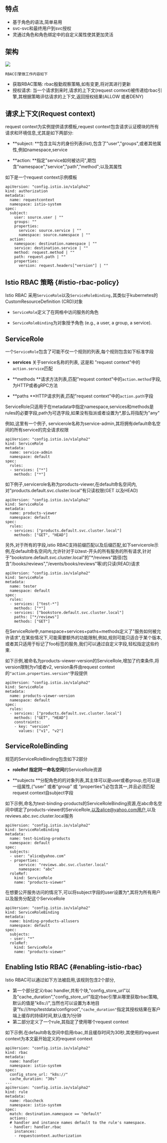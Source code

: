 ## 特点

* 基于角色的语法,简单易用
* svc-svc和最终用户到svc授权
* 灵通过角色和角色绑定中的自定义属性使其更加灵活

## 架构

![](/assets/rbac-istioimport.png)

```
RBAC引擎做工作内容如下
```

* 获取RBAC策略: rbac殷勤观察策略,如有变更,将对其进行更新
* 授权请求: 当一个请求到来时,请求的上下文\(request context\)被传递给rbac引擎,其根据策略评估请求的上下文,返回授权结果\(ALLOW 或者DENY\)

## 请求上下文\(Request context\)

request context为实例提供请求模板,request context包含请求认证模块的所有请求和环境信息,尤其是如下两部分:

* **subject: **包含主叫方的身份列表\(list\),包含了"user","groups",或者其他属性,例如namespace,service

* **action: **指定"service如何被访问",期包含"namespace","service","path","method";以及其属性

如下是一个request context示例模板

```
apiVersion: "config.istio.io/v1alpha2"
kind: authorization
metadata:
  name: requestcontext
  namespace: istio-system
spec:
  subject:
    user: source.user | ""
    groups: ""
    properties:
      service: source.service | ""
      namespace: source.namespace | ""
  action:
    namespace: destination.namespace | ""
    service: destination.service | ""
    method: request.method | ""
    path: request.path | ""
    properties:
      version: request.headers["version"] | ""
```

## Istio RBAC 策略 {#istio-rbac-policy}

Istio RBAC 采用`ServiceRole`以及`ServiceRoleBinding,`其类似于kubernetes的CustomResourceDefinition \(CRD\)对象

* `ServiceRole`定义了在网格中访问服务的角色

* `ServiceRoleBinding`为对象授予角色  \(e.g., a user, a group, a service\).

## ServiceRole

一个`ServiceRole`包含了可能不仅一个规则的列表,每个规则包含如下标准字段

* **services** 关于service名称的列表, 这是和 "request context"中的`action.service`匹配
* **methods **请求方法列表,匹配"request context"中的`action.method`字段,为HTTP或者gRPC方法

* **paths **HTTP请求列表,匹配"request context"中的`action.path`字段

ServiceRole只适用于在metadata中指定namespace,services和methods是rules的必要字段,path为可选字段,如果没有指派或者设置为\*,那么将指配为"any"

例如,这里有一个例子, servicerole名称为service-admin,其将拥有default命名空间的所有service的完全请求权限

```
apiVersion: "config.istio.io/v1alpha2"
kind: ServiceRole
metadata:
  name: service-admin
  namespace: default
spec:
  rules:
  - services: ["*"]
    methods: ["*"]
```

如下例子,servicerole名称为products-viewer,在default命名空间内,对"products.default.svc.cluster.local"有只读权限\(GET 以及HEAD\)

```
apiVersion: "config.istio.io/v1alpha2"
kind: ServiceRole
metadata:
  name: products-viewer
  namespace: default
spec:
  rules:
  - services: ["products.default.svc.cluster.local"]
    methods: ["GET", "HEAD"]
```

另外,对于所有的字段,istio RBAC支持前缀匹配以及后缀匹配,如下servicerole示例,在default命名空间内,允许针对于以test-开头的所有服务的所有请求,针对于"bookstore.default.svc.cluster.local"的"\*/reviews"路径\(包含"/books/reviews","/events/books/reviews"等\)的只读\(READ\)请求

```
apiVersion: "config.istio.io/v1alpha2"
kind: ServiceRole
metadata:
  name: tester
  namespace: default
spec:
  rules:
  - services: ["test-*"]
    methods: ["*"]
  - services: ["bookstore.default.svc.cluster.local"]
    paths: ["*/reviews"]
    methods: ["GET"]
```

在ServiceRole中,namespace+services+paths+methods定义了"服务如何被允许请求",在某些情况下,可能需要额外的功能限制,例如,规则可能只适合于某个版本,或者其只适用于标记了foo标签的服务,我们可以通过自定义字段,轻松指定这些约束.

如下示例,被命名为products-viewer-version的ServiceRole,增加了约束条件,将version限制为v1或者v2, version条件由request context的`"action.properties.version"`字段提供

```
apiVersion: "config.istio.io/v1alpha2"
kind: ServiceRole
metadata:
  name: products-viewer-version
  namespace: default
spec:
  rules:
  - services: ["products.default.svc.cluster.local"]
    methods: ["GET", "HEAD"]
    constraints:
    - key: "version"
      values: ["v1", "v2"]
```

## ServiceRoleBinding

规范的ServiceRoleBinding包含如下2部分

* **roleRef **指定**同一命名空间**的ServiceRole资源

* **subjects **分配角色的的对象列表,其主体可以是user或者group,也可以是一组属性,\(“user” 或者“group” 或 “properties”\)必包含其一,并且必须匹配request context自subject字段

如下示例,命名为test-binding-products的ServiceRoleBinding资源,在abc命名空间中绑定了products-viewer的ServiceRole,以及alice@yahoo.com用户,以及reviews.abc.svc.cluster.local服务

```
apiVersion: "config.istio.io/v1alpha2"
kind: ServiceRoleBinding
metadata:
  name: test-binding-products
  namespace: default
spec:
  subjects:
  - user: "alice@yahoo.com"
  - properties:
      service: "reviews.abc.svc.cluster.local"
      namespace: "abc"
  roleRef:
    kind: ServiceRole
    name: "products-viewer"
```

在想要公开服务访问的情况下,可以将subject字段的user设置为\*,其将为所有用户以及服务分配这个ServiceRole

```
apiVersion: "config.istio.io/v1alpha2"
kind: ServiceRoleBinding
metadata:
  name: binding-products-allusers
  namespace: default
spec:
  subjects:
  - user: "*"
  roleRef:
    kind: ServiceRole
    name: "products-viewer"
```

## Enabling Istio RBAC {#enabling-istio-rbac}

Istio RBAC可以通过如下方法被启用,该规则包含2个部分,

* 第一个部分定义rbac handler,共有个块,"config\_store\_url"以及"cache\_duration","config\_store\_url"指定rbac引擎从哪里获取rbac策略,默认的值是"k8s://",当然也可以设置为本地目录"fs:///tmp/testdata/configroot",`"cache_duration"`指定其授权结果在客户端上缓存的持续时间,默认值为1分钟
* 第二部分定义了一个rule,其指定了使用哪个request context

如下示例.在default命名空间中启用rbac,并且缓存时间为30秒,其使用的request context为本文最开始定义的request context

```
apiVersion: "config.istio.io/v1alpha2"
kind: rbac
metadata:
  name: handler
  namespace: istio-system
spec:
  config_store_url: "k8s://"
  cache_duration: "30s"
---
apiVersion: "config.istio.io/v1alpha2"
kind: rule
metadata:
  name: rbaccheck
  namespace: istio-system
spec:
  match: destination.namespace == "default"
  actions:
  # handler and instance names default to the rule's namespace.
  - handler: handler.rbac
    instances:
    - requestcontext.authorization
```



